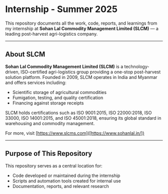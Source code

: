 # Internship - Summer 2025

This repository documents all the work, code, reports, and learnings from my internship at **Sohan Lal Commodity Management Limited (SLCM)** — a leading post-harvest agri-logistics company.

---

## About SLCM

**Sohan Lal Commodity Management Limited (SLCM)** is a technology-driven, ISO-certified agri-logistics group providing a one-stop post-harvest solution platform. Founded in 2009, SLCM operates in India and Myanmar and offers services including:

- Scientific storage of agricultural commodities
- Fumigation, testing, and quality certification
- Financing against storage receipts

SLCM holds certifications such as ISO 9001:2015, ISO 22000:2018, ISO 33000, ISO 14001:2015, and ISO 45001:2018, ensuring its global standard in warehousing and commodity management.

For more, visit [https://www.slcms.com]([https://www.sohanlal.in/])

---

## Purpose of This Repository

This repository serves as a central location for:

- Code developed or maintained during the internship
- Scripts and automation tools created for internal use
- Documentation, reports, and relevant research
  
